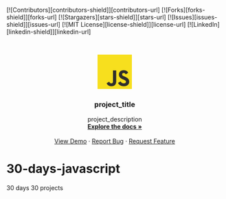 [![Contributors][contributors-shield]][contributors-url]
[![Forks][forks-shield]][forks-url]
[![Stargazers][stars-shield]][stars-url]
[![Issues][issues-shield]][issues-url]
[![MIT License][license-shield]][license-url]
[![LinkedIn][linkedin-shield]][linkedin-url]


<!-- PROJECT LOGO -->
<br />
<p align="center">
  <a href="https://github.com/shantanucode/30-days-javascript">
    <img src="images/logo.png" alt="Logo" width="80" height="80">
  </a>

  <h3 align="center">project_title</h3>

  <p align="center">
    project_description
    <br />
    <a href="https://github.com/shantanucode/30-days-javascript"><strong>Explore the docs »</strong></a>
    <br />
    <br />
    <a href="https://github.com/shantanucode/30-days-javascript">View Demo</a>
    ·
    <a href="https://github.com/shantanucode/30-days-javascript">Report Bug</a>
    ·
    <a href="https://github.com/shantanucode/30-days-javascript/issues">Request Feature</a>
  </p>
</p>



# 30-days-javascript
30 days 30 projects

